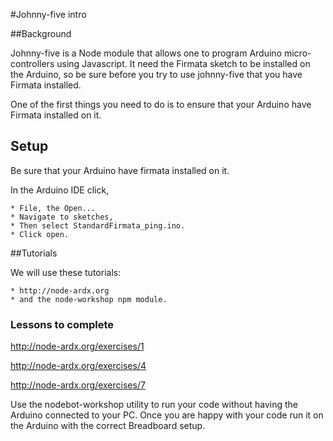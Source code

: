 #Johnny-five intro

##Background

Johnny-five is a Node module that allows one to program Arduino micro-controllers using Javascript. It need the Firmata sketch to be installed on the Arduino, so be sure before you try to use johnny-five that you have Firmata installed.

One of the first things you need to do is to ensure that your Arduino have Firmata installed on it.

## Setup

Be sure that your Arduino have firmata installed on it.

In the Arduino IDE click,

	* File, the Open... 
	* Navigate to sketches, 
	* Then select StandardFirmata_ping.ino. 
	* Click open.

##Tutorials

We will use these tutorials:

	* http://node-ardx.org
	* and the node-workshop npm module.

### Lessons to complete

http://node-ardx.org/exercises/1

http://node-ardx.org/exercises/4

http://node-ardx.org/exercises/7

Use the nodebot-workshop utility to run your code without having the Arduino connected to your PC. Once you are happy with your code run it on the Arduino with the correct Breadboard setup.